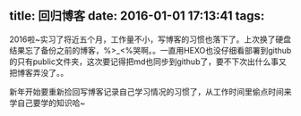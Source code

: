 title: 回归博客
date: 2016-01-01 17:13:41
tags:
---
2016啦~实习了将近五个月，工作量不小，写博客的习惯也落下了。上次换了硬盘结果忘了备份之前的博客，%>_<%哭啊。。一直用HEXO也没仔细看部署到github的只有public文件夹，这次要记得把md也同步到github了，要不下次出什么事又把博客弄没了。。

新年开始要重新捡回写博客记录自己学习情况的习惯了，从工作时间里偷点时间来学自己要学的知识哈~

